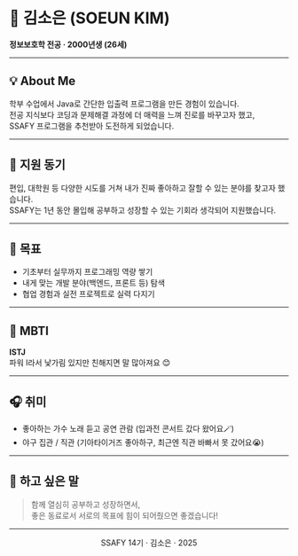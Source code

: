 <!--## Hi there 👋

**soeundipia-teez/soeundipia-teez** is a ✨ _special_ ✨ repository because its `README.md` (this file) appears on your GitHub profile.

Here are some ideas to get you started:

- 🔭 I’m currently working on ...
- 🌱 I’m currently learning ...
- 👯 I’m looking to collaborate on ...
- 🤔 I’m looking for help with ...
- 💬 Ask me about ...
- 📫 How to reach me: ...
- 😄 Pronouns: ...
- ⚡ Fun fact: ...
-->

# 👻 김소은 (SOEUN KIM)

**정보보호학 전공 · 2000년생 (26세)**

---

## 💡 About Me

학부 수업에서 Java로 간단한 입출력 프로그램을 만든 경험이 있습니다.  
전공 지식보다 코딩과 문제해결 과정에 더 매력을 느껴 진로를 바꾸고자 했고,  
SSAFY 프로그램을 추천받아 도전하게 되었습니다.

---

## 🚀 지원 동기

편입, 대학원 등 다양한 시도를 거쳐 내가 진짜 좋아하고 잘할 수 있는 분야를 찾고자 했습니다.  
SSAFY는 1년 동안 몰입해 공부하고 성장할 수 있는 기회라 생각되어 지원했습니다.

---

## 🎯 목표

- 기초부터 실무까지 프로그래밍 역량 쌓기  
- 내게 맞는 개발 분야(백엔드, 프론트 등) 탐색  
- 협업 경험과 실전 프로젝트로 실력 다지기  

---

## 🍿 MBTI

**ISTJ**  
파워 I라서 낯가림 있지만 친해지면 말 많아져요 😊

---

## 🎧 취미

- 좋아하는 가수 노래 듣고 공연 관람 (입과전 콘서트 갔다 왔어요🪄)  
- 야구 집관 / 직관 (기아타이거즈 좋아하구, 최근엔 직관 바빠서 못 갔어요😭)

---

## 🤝 하고 싶은 말

> 함께 열심히 공부하고 성장하면서,  
> 좋은 동료로서 서로의 목표에 힘이 되어줬으면 좋겠습니다!

---

<p align="center">  
  SSAFY 14기 · 김소은 · 2025  
</p>
